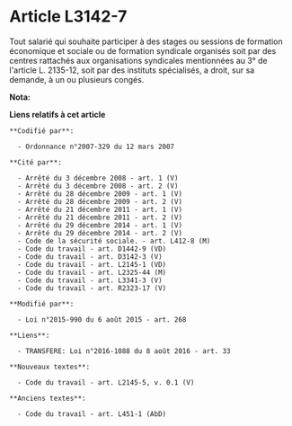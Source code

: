# Article L3142-7

Tout salarié qui souhaite participer à des stages ou sessions de formation économique et sociale ou de formation syndicale
organisés soit par des centres rattachés           aux organisations syndicales mentionnées au 3° de l'article L. 2135-12,
soit par des instituts spécialisés, a droit, sur sa demande, à un ou plusieurs congés.

**Nota:**



**Liens relatifs à cet article**

	**Codifié par**:

	  - Ordonnance n°2007-329 du 12 mars 2007

	**Cité par**:

	  - Arrêté du 3 décembre 2008 - art. 1 (V)
	  - Arrêté du 3 décembre 2008 - art. 2 (V)
	  - Arrêté du 28 décembre 2009 - art. 1 (V)
	  - Arrêté du 28 décembre 2009 - art. 2 (V)
	  - Arrêté du 21 décembre 2011 - art. 1 (V)
	  - Arrêté du 21 décembre 2011 - art. 2 (V)
	  - Arrêté du 29 décembre 2014 - art. 1 (V)
	  - Arrêté du 29 décembre 2014 - art. 2 (V)
	  - Code de la sécurité sociale. - art. L412-8 (M)
	  - Code du travail - art. D1442-9 (VD)
	  - Code du travail - art. D3142-3 (V)
	  - Code du travail - art. L2145-1 (VD)
	  - Code du travail - art. L2325-44 (M)
	  - Code du travail - art. L3341-3 (V)
	  - Code du travail - art. R2323-17 (V)

	**Modifié par**:

	  - Loi n°2015-990 du 6 août 2015 - art. 268

	**Liens**:

	  - TRANSFERE: Loi n°2016-1088 du 8 août 2016 - art. 33

	**Nouveaux textes**:

	  - Code du travail - art. L2145-5, v. 0.1 (V)

	**Anciens textes**:

	  - Code du travail - art. L451-1 (AbD)
